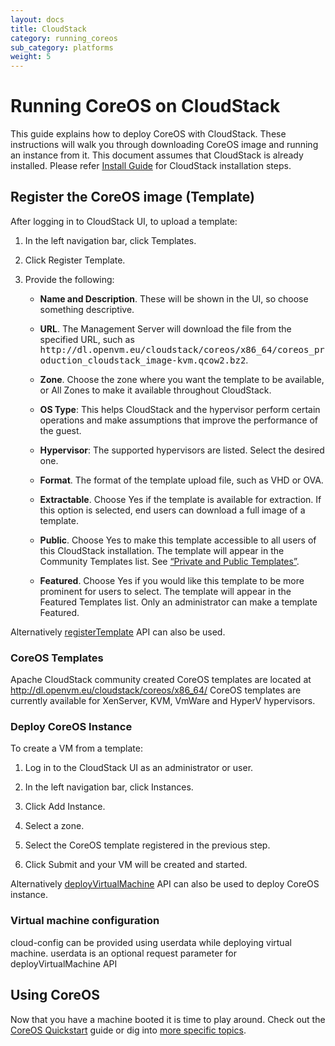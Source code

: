 ```yaml
---
layout: docs
title: CloudStack
category: running_coreos
sub_category: platforms
weight: 5
---
```


# Running CoreOS on CloudStack

This guide explains how to deploy CoreOS with CloudStack. These instructions will walk you through downloading CoreOS image and running an instance from it.
This document assumes that CloudStack is already installed. Please refer <a href="http://docs.cloudstack.apache.org/projects/cloudstack-installation/en/latest/">Install Guide</a> for CloudStack installation steps.


## Register the CoreOS image (Template)

After logging in to CloudStack UI, to upload a template:

<ol>
<li><p>In the left navigation bar, click Templates.</p>
</li>
<li><p>Click Register Template.</p>
</li>
<li><p>Provide the following:</p>
<ul>
<li><p><strong>Name and Description</strong>. These will be shown in the UI, so choose
something descriptive.</p>
</li>
<li><p><strong>URL</strong>. The Management Server will download the file from the
specified URL, such as <tt><span class="pre">http://dl.openvm.eu/cloudstack/coreos/x86_64/coreos_production_cloudstack_image-kvm.qcow2.bz2</span></tt>.</p>
</li>
<li><p><strong>Zone</strong>. Choose the zone where you want the template to be
available, or All Zones to make it available throughout
CloudStack.</p>
</li>
<li><p><strong>OS Type</strong>: This helps CloudStack and the hypervisor perform
certain operations and make assumptions that improve the
performance of the guest. </p>
</li>
<li><p><strong>Hypervisor</strong>: The supported hypervisors are listed. Select the
desired one.</p>
</li>
<li><p><strong>Format</strong>. The format of the template upload file, such as VHD or
OVA.</p>
</li>
<li><p><strong>Extractable</strong>. Choose Yes if the template is available for
extraction. If this option is selected, end users can download a
full image of a template.</p>
</li>
<li><p><strong>Public</strong>. Choose Yes to make this template accessible to all
users of this CloudStack installation. The template will appear in
the Community Templates list. See <a class="reference external" href="#private-and-public-templates">“Private and
Public Templates”</a>.</p>
</li>
<li><p><strong>Featured</strong>. Choose Yes if you would like this template to be
more prominent for users to select. The template will appear in
the Featured Templates list. Only an administrator can make a
template Featured.</p>
</li>
</ul>
</li>
</ol>

Alternatively <a href="http://cloudstack.apache.org/docs/api/apidocs-4.4/user/registerTemplate.html">registerTemplate</a> API can also be used.

### CoreOS Templates

Apache CloudStack community created CoreOS templates are located at <a href="http://dl.openvm.eu/cloudstack/coreos/x86_64/">http://dl.openvm.eu/cloudstack/coreos/x86_64/</a>
CoreOS templates are currently available for XenServer, KVM, VmWare and HyperV hypervisors.

### Deploy CoreOS Instance

<p>To create a VM from a template:</p>
<ol>
<li><p>Log in to the CloudStack UI as an administrator or user.</p>
</li>
<li><p>In the left navigation bar, click Instances.</p>
</li>
<li><p>Click Add Instance.</p>
</li>
<li><p>Select a zone.</p>
</li>
<li><p>Select the CoreOS template registered in the previous step.
</li>
<li><p>Click Submit and your VM will be created and started.</p>
</li>
</ol>

Alternatively <a href="http://cloudstack.apache.org/docs/api/apidocs-4.4/user/deployVirtualMachine.html">deployVirtualMachine</a> API can also be used to deploy CoreOS instance.

### Virtual machine configuration

cloud-config can be provided using userdata while deploying virtual machine. userdata is an optional request parameter for deployVirtualMachine API

## Using CoreOS

Now that you have a machine booted it is time to play around.
Check out the [CoreOS Quickstart]({{site.url}}/docs/quickstart) guide or dig into [more specific topics]({{site.url}}/docs).
